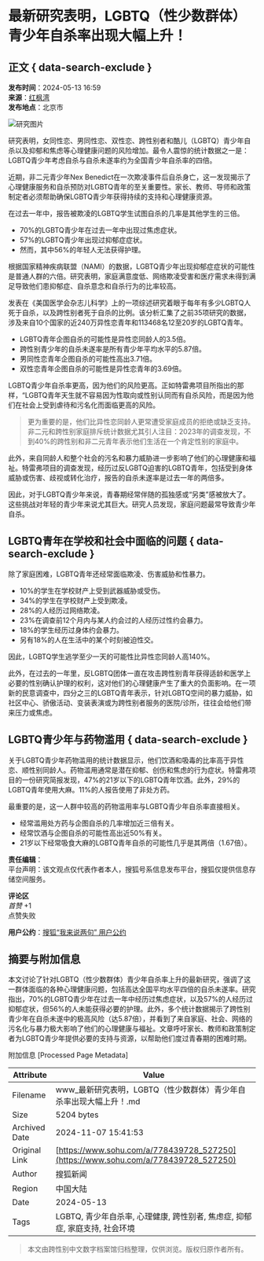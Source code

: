 # 最新研究表明，LGBTQ（性少数群体）青少年自杀率出现大幅上升！

## 正文 { data-search-exclude }


**发布时间**：2024-05-13 16:59  
**来源**：[红枫湾](https://www.sohu.com/a/778439728_527250?spm=smpc.content-abroad.content.1.1730994053120LwqiHEz)  
**发布地点**：北京市  

![研究图片](https://q4.itc.cn/images01/20240513/873aa9b9dad34293ae5df69dded6957b.jpeg)

研究表明，女同性恋、男同性恋、双性恋、跨性别者和酷儿（LGBTQ）青少年自杀以及抑郁和焦虑等心理健康问题的风险增加。最令人震惊的统计数据之一是：LGBTQ青少年考虑自杀与自杀未遂率约为全国青少年自杀率的四倍。

近期，非二元青少年Nex Benedict在一次欺凌事件后自杀身亡，这一发现揭示了心理健康服务和自杀预防对LGBTQ青年的至关重要性。家长、教师、导师和政策制定者必须帮助确保LGBTQ青少年获得持续的支持和心理健康资源。

在过去一年中，报告被欺凌的LGBTQ学生试图自杀的几率是其他学生的三倍。

- 70%的LGBTQ青少年在过去一年中出现过焦虑症状。
- 57%的LGBTQ青少年出现过抑郁症症状。
- 然而，其中56%的年轻人无法获得护理。

根据国家精神疾病联盟（NAMI）的数据，LGBTQ青少年出现抑郁症症状的可能性是普通人群的六倍。研究表明，家庭满意度低、网络欺凌受害和医疗需求未得到满足导致他们患抑郁症、自杀意念和自杀行为的比率较高。

发表在《美国医学会杂志儿科学》上的一项综述研究着眼于每年有多少LGBTQ人死于自杀，以及跨性别者死于自杀的比例。该分析汇集了之前35项研究的数据，涉及来自10个国家的近240万异性恋青年和113468名12至20岁的LGBTQ青年。

- LGBTQ青年企图自杀的可能性是异性恋同龄人的3.5倍。
- 跨性别青少年的自杀未遂率是所有青少年平均水平的5.87倍。
- 男同性恋青年企图自杀的可能性高出3.71倍。
- 双性恋青年企图自杀的可能性是异性恋青年的3.69倍。

LGBTQ青少年自杀率更高，因为他们的风险更高。正如特雷弗项目所指出的那样，“LGBTQ青年天生就不容易因为性取向或性别认同而有自杀风险，而是因为他们在社会上受到虐待和污名化而面临更高的风险。

> 更为重要的是，他们比异性恋同龄人更常遭受家庭成员的拒绝或缺乏支持。非二元和跨性别家庭排斥统计数据尤其引人注目：2023年的调查发现，不到40%的跨性别和非二元青年表示他们生活在一个肯定性别的家庭中。

此外，来自同龄人和整个社会的污名和暴力威胁进一步影响了他们的心理健康和福祉。特雷弗项目的调查发现，经历过反LGBTQ迫害的LGBTQ青年，包括受到身体威胁或伤害、歧视或转化治疗，报告的自杀未遂率是过去一年的两倍多。

因此，对于LGBTQ青少年来说，青春期经常伴随的孤独感或“另类”感被放大了。这些挑战对年轻的青少年来说尤其巨大。研究人员发现，家庭问题最常导致青少年自杀。

## LGBTQ青年在学校和社会中面临的问题 { data-search-exclude }

除了家庭困难，LGBTQ青年还经常面临欺凌、伤害威胁和性暴力。

- 10%的学生在学校财产上受到武器威胁或受伤。
- 34%的学生在学校财产上受到欺凌。
- 28%的人经历过网络欺凌。
- 23%在调查前12个月内与某人约会过的人经历过性约会暴力。
- 18%的学生经历过身体约会暴力。
- 另有18%的人在生活中的某个时刻被迫性交。

因此，LGBTQ学生逃学至少一天的可能性比异性恋同龄人高140%。

此外，在过去的一年里，反LGBTQ团体一直在攻击跨性别青年获得适龄和医学上必要的性别确认护理的权利，这对他们的心理健康产生了重大的负面影响。在一项新的民意调查中，四分之三的LGBTQ青年表示，针对LGBTQ空间的暴力威胁，如社区中心、骄傲活动、变装表演或为跨性别者服务的医院/诊所，往往会给他们带来压力或焦虑。

## LGBTQ青少年与药物滥用 { data-search-exclude }

关于LGBTQ青少年药物滥用的统计数据显示，他们饮酒和吸毒的比率高于异性恋、顺性别同龄人。药物滥用通常是潜在抑郁、创伤和焦虑的行为症状。特雷弗项目的一份研究简报发现，47%的21岁以下的LGBTQ青年饮酒。此外，29%的LGBTQ青年使用大麻。11%的人报告使用了非处方药。

最重要的是，这一人群中较高的药物滥用率与LGBTQ青少年自杀率直接相关。

- 经常滥用处方药与企图自杀的几率增加近三倍有关。
- 经常饮酒与企图自杀的可能性高出近50%有关。
- 21岁以下经常吸食大麻的LGBTQ青年自杀的可能性几乎是其两倍（1.67倍）。

**责任编辑**：  
平台声明：该文观点仅代表作者本人，搜狐号系信息发布平台，搜狐仅提供信息存储空间服务。  

**评论区**  
_首赞_ +1  
点赞失败  

**用户公约**：[搜狐“我来说两句” 用户公约](http://zt.pinglun.sohu.com/s2014/sljyhgy/index.shtml)  

## 摘要与附加信息

<!-- tcd_abstract -->
本文讨论了针对LGBTQ（性少数群体）青少年自杀率上升的最新研究，强调了这一群体面临的各种心理健康问题，包括高达全国平均水平四倍的自杀未遂率。研究指出，70%的LGBTQ青少年在过去一年中经历过焦虑症状，以及57%的人经历过抑郁症状，但56%的人未能获得必要的护理。此外，多个统计数据揭示了跨性别青少年在自杀未遂中的极高风险（达5.87倍），并看到了来自家庭、社会、网络的污名化与暴力极大影响了他们的心理健康与福祉。文章呼吁家长、教师和政策制定者为LGBTQ青少年提供必要的支持与资源，以帮助他们度过青春期的困难时期。
<!-- tcd_abstract_end -->

附加信息 [Processed Page Metadata]

| Attribute       | Value                                  |
|-----------------|----------------------------------------|
| Filename        | www_最新研究表明，LGBTQ（性少数群体）青少年自杀率出现大幅上升！.md                             |
| Size            | 5204 bytes                           |
| Archived Date   | 2024-11-07 15:41:53                             |
| Original Link   | [https://www.sohu.com/a/778439728_527250](https://www.sohu.com/a/778439728_527250)                       |
| Author          | 搜狐新闻                               |
| Region          | 中国大陆                               |
| Date            | 2024-05-13                                 |
| Tags            | LGBTQ, 青少年自杀率, 心理健康, 跨性别者, 焦虑症, 抑郁症, 家庭支持, 社会环境                                 |
>
> 本文由跨性别中文数字档案馆归档整理，仅供浏览。版权归原作者所有。
>